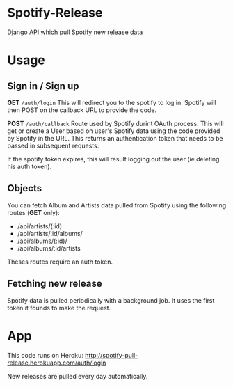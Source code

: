 # Spotify-Release
Django API which pull Spotify new release data

# Usage

## Sign in / Sign up
**GET** `/auth/login`
This will redirect you to the spotify to log in. Spotify will then POST on the callback URL to provide the code.

**POST** `/auth/callback`
Route used by Spotify durint OAuth process. This will get or create a User based on user's Spotify data using the code provided by Spotify in the URL. This returns an authentication token that needs to be passed in subsequent requests.

If the spotify token expires, this will result logging out the user (ie deleting his auth token).

## Objects
You can fetch Album and Artists data pulled from Spotify using the following routes (**GET** only):
* /api/artists/(:id)
* /api/artists/:id/albums/
* /api/albums/(:id)/
* /api/albums/:id/artists

Theses routes require an auth token.

## Fetching new release
Spotify data is pulled periodically with a background job. It uses the first token it founds to make the request.

# App
This code runs on Heroku: http://spotify-pull-release.herokuapp.com/auth/login

New releases are pulled every day automatically.